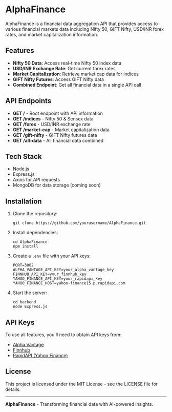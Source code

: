 # AlphaFinance

AlphaFinance is a financial data aggregation API that provides access to various financial markets data including Nifty 50, GIFT Nifty, USD/INR forex rates, and market capitalization information.

## Features

- **Nifty 50 Data**: Access real-time Nifty 50 index data
- **USD/INR Exchange Rate**: Get current forex rates
- **Market Capitalization**: Retrieve market cap data for indices
- **GIFT Nifty Futures**: Access GIFT Nifty data
- **Combined Endpoint**: Get all financial data in a single API call

## API Endpoints

- **GET /** - Root endpoint with API information
- **GET /indices** - Nifty 50 & Sensex data
- **GET /forex** - USD/INR exchange rate
- **GET /market-cap** - Market capitalization data
- **GET /gift-nifty** - GIFT Nifty futures data
- **GET /all-data** - All financial data combined

## Tech Stack

- Node.js
- Express.js
- Axios for API requests
- MongoDB for data storage (coming soon)

## Installation

1. Clone the repository:
   ```
   git clone https://github.com/yourusername/AlphaFinance.git
   ```

2. Install dependencies:
   ```
   cd AlphaFinance
   npm install
   ```

3. Create a `.env` file with your API keys:
   ```
   PORT=3002
   ALPHA_VANTAGE_API_KEY=your_alpha_vantage_key
   FINNHUB_API_KEY=your_finnhub_key
   YAHOO_FINANCE_API_KEY=your_rapidapi_key
   YAHOO_FINANCE_HOST=yahoo-finance15.p.rapidapi.com
   ```

4. Start the server:
   ```
   cd backend
   node Express.js
   ```

## API Keys

To use all features, you'll need to obtain API keys from:

- [Alpha Vantage](https://www.alphavantage.co/support/#api-key)
- [Finnhub](https://finnhub.io/register)
- [RapidAPI (Yahoo Finance)](https://rapidapi.com/apidojo/api/yahoo-finance1)

## License

This project is licensed under the MIT License - see the LICENSE file for details.

---
**AlphaFinance** - Transforming financial data with AI-powered insights.

